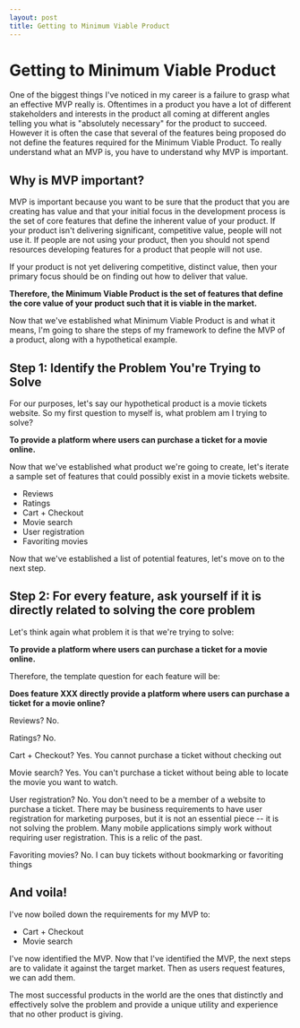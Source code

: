 ```yaml
---
layout: post
title: Getting to Minimum Viable Product
---
```


Getting to Minimum Viable Product
=================================

One of the biggest things I've noticed in my career is a failure
to grasp what an effective MVP really is. Oftentimes in a product
you have a lot of different stakeholders and interests in the product
all coming at different angles telling you what is "absolutely necessary"
for the product to succeed. However it is often the case that several
of the features being proposed do not define the features required
for the Minimum Viable Product. To really understand what an MVP is,
you have to understand why MVP is important.

Why is MVP important?
---------------------

MVP is important because you want to be sure that the product that you
are creating has value and that your initial focus in the development process
is the set of core features that define the inherent value of your product. If your
product isn't delivering significant, competitive value, people will not use it. If people are not
using your product, then you should not spend resources developing features for a product
that people will not use.

If your product is not yet delivering competitive, distinct value, then your
primary focus should be on finding out how to deliver that value.

**Therefore, the Minimum Viable Product is the set of features that define the core value of your product such that it is viable in the market.**

Now that we've established what Minimum Viable Product is and what it means, I'm
going to share the steps of my framework to define the MVP of a product, along with
a hypothetical example.

Step 1: Identify the Problem You're Trying to Solve
---------------------------------------------------

For our purposes, let's say our hypothetical product is a movie tickets website.
So my first question to myself is, what problem am I trying to solve?

**To provide a platform where users can purchase a ticket
for a movie online.**

Now that we've established what product we're going to create, let's iterate
a sample set of features that could possibly exist in a movie tickets website.

*  Reviews
*  Ratings
*  Cart + Checkout
*  Movie search
*  User registration
*  Favoriting movies

Now that we've established a list of potential features, let's move on to
the next step.

Step 2: For every feature, ask yourself if it is directly related to solving the core problem
---------------------------------------------------------------------------------------------

Let's think again what problem it is that we're trying to solve:

**To provide a platform where users can purchase a ticket
for a movie online.**

Therefore, the template question for each feature will be:

**Does feature XXX directly provide a platform where users can purchase a ticket for a movie online?**

Reviews? No.

Ratings? No.

Cart + Checkout? Yes. You cannot purchase a ticket without checking out

Movie search? Yes. You can't purchase a ticket without being able to locate the movie you want to
watch.

User registration? No. You don't need to be a member of a website to purchase a ticket.
There may be business requirements to have user registration for marketing purposes, but
it is not an essential piece -- it is not solving the problem. Many mobile applications simply
work without requiring user registration. This is a relic of the past.

Favoriting movies? No. I can buy tickets without bookmarking or favoriting things

And voila!
----------

I've now boiled down the requirements for my MVP to:

*  Cart + Checkout
*  Movie search

I've now identified the MVP. Now that I've identified the MVP, the next steps
are to validate it against the target market. Then as users request features,
we can add them.

The most successful products in the world are the ones that distinctly and effectively
solve the problem and provide a unique utility and experience that no other product is giving.